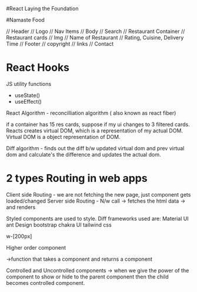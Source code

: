 #React Laying the Foundation

#Namaste Food

 // Header
    // Logo
    // Nav Items
// Body
    // Search 
    // Restaurant Container
    // Restaurant cards
    //      Img
    //      Name of Restaurant
    //      Rating, Cuisine, Delivery Time
// Footer
    // copyright
    // links
    // Contact

# React Hooks

JS utility functions
- useState()
- useEffect()

React Algorithm - reconcilliation algorithm ( also known as react fiber)

if a container has 15 res cards, suppose if my ui changes to 3 filtered cards. 
Reacts creates virtual DOM, which is a representation of my actual DOM. Virtual DOM is a object representation of DOM.

Diff algorithm - finds out the diff b/w updated virtual dom and prev virtual dom and calculate's the difference and updates the actual dom.

# 2 types Routing in web apps
Client side Routing - we are not fetching the new page, just component gets loaded/changed
Server side Routing - N/w call -> fetches the html data -> and renders

Styled components are used to style.
Diff frameworks used are:
Material UI
ant Design
bootstrap
chakra UI
tailwind css

<!-- to modify tailwind  or hardcode -->
w-[200px]

Higher order component

->function that takes a component and returns a component

Controlled and Uncontrolled components
-> when we give the power of the component to show or hide to the parent component then the child becomes controlled component.

